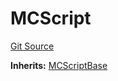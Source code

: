 # MCScript
[Git Source](https://github.com/metacontract/mc/blob/0cf91165f9ec2cbeeba800a4baf4e81e2df5c3bb/src/devkit/Flattened.sol)

**Inherits:**
[MCScriptBase](/src/devkit/Flattened.sol/abstract.MCScriptBase.md)


